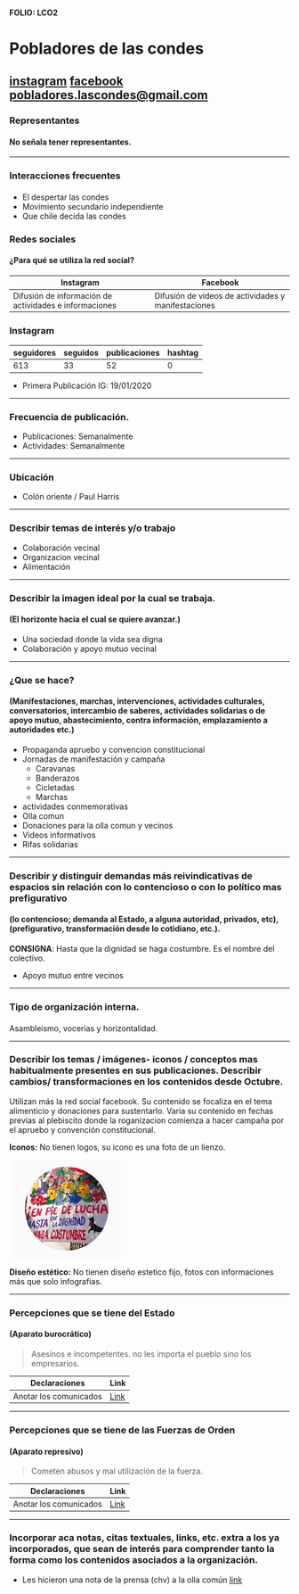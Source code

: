 #### FOLIO: LCO2
# Pobladores de las condes

[instagram](https://www.instagram.com/pobladores.de.las.condes/)
[facebook](https://www.facebook.com/pobladores.lascondes/)
<pobladores.lascondes@gmail.com>
---

### Representantes
#### No señala tener representantes.

---
### Interacciones frecuentes
#### 
* El despertar las condes
* Movimiento secundario independiente
* Que chile decida las condes

### Redes sociales
#### ¿Para qué se utiliza la red social?
| Instagram | Facebook | 
|---|---|
|Difusión de información de actividades e informaciones |Difusión de videos de actividades y manifestaciones|

### **Instagram**
| seguidores | seguidos | publicaciones | hashtag 
|---|---|---|---|
|613|33|52| 0

* Primera Publicación IG: 19/01/2020

---
### Frecuencia de publicación.

* Publicaciones: Semanalmente
* Actividades: Semanalmente

---
### Ubicación
* Colón oriente / Paul Harris

---
### Describir temas de interés y/o trabajo
* Colaboración vecinal
* Organizacion vecinal
* Alimentación

---
### Describir la imagen ideal por la cual se trabaja.
#### (El horizonte hacia el cual se quiere avanzar.)
* Una sociedad donde la vida sea digna
* Colaboración y apoyo mutuo vecinal

---
### ¿Que se hace?
#### (Manifestaciones, marchas, intervenciones, actividades culturales, conversatorios, intercambio de saberes, actividades solidarias o de apoyo mutuo, abastecimiento, contra información, emplazamiento a autoridades etc.)
* Propaganda apruebo y convencion constitucional
* Jornadas de manifestación y campaña
    * Caravanas
    * Banderazos
    * Cicletadas
    * Marchas
* actividades conmemorativas
* Olla comun
* Donaciones para la olla comun y vecinos
* Videos informativos
* Rifas solidarias

---
### Describir y distinguir demandas más reivindicativas de espacios sin relación con lo contencioso o con lo político mas prefigurativo
#### (lo contencioso; demanda al Estado, a alguna autoridad, privados, etc), (prefigurativo, transformación desde lo cotidiano, etc.).
**CONSIGNA**: Hasta que la dignidad se haga costumbre. Es el nombre del colectivo.
* Apoyo mutuo entre vecinos

---
### Tipo de organización interna.
#### 
Asambleismo, vocerias y horizontalidad.

---
### Describir los temas / imágenes- iconos / conceptos mas habitualmente presentes en sus publicaciones. Describir cambios/ transformaciones en los contenidos desde Octubre.
Utilizan más la red social facebook. Su contenido se focaliza en el tema alimenticio y donaciones para sustentarlo. Varia su contenido en fechas previas al plebiscito donde la roganizacion comienza a hacer campaña por el apruebo y convención constitucional. 

**Iconos:**
No tienen logos, su icono es una foto de un lienzo.

![Imagen](Imagen1LCO2.png)

**Diseño estético:**
No tienen diseño estetico fijo, fotos con informaciones más que solo infografías. 

---
### Percepciones que se tiene del Estado
#### (Aparato burocrático)
> Asesinos e incompetentes. no les importa el pueblo sino los empresarios. 

| Declaraciones | Link | 
|---|---|
|Anotar los comunicados | [Link]() |

---
### Percepciones que se tiene de las Fuerzas de Orden
#### (Aparato represivo)
> Cometen abusos y mal utilización de la fuerza.

| Declaraciones | Link | 
|---|---|
|Anotar los comunicados | [Link]() |


---
### Incorporar aca notas, citas textuales, links, etc. extra a los ya incorporados, que sean de interés para comprender tanto la forma como los contenidos asociados a la organización.
* Les hicieron una nota de la prensa (chv) a la olla común [link](https://www.instagram.com/p/B_1OwislwJM/)